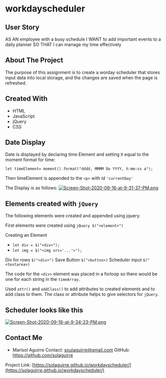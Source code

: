 # workdayscheduler

## User Story

AS AN employee with a busy schedule
I WANT to add important events to a daily planner
SO THAT I can manage my time effectively

## About The Project

The purpose of this assignment is to create a worday scheduler that stores input data into local storage, and the changes are saved when the page is refreshed. 

## Created With

* HTML
* JavaScript
* jQuery
* CSS

## Date Display

Date is displayed by declaring time Element and setting it equal to the moment format for time: 

```let timeElement= moment().format("dddd, MMMM Do YYYY, h:mm:ss a");```

Then timeElement is appended to the ```<p>``` with id ```'currentDay'```

The Display is as follows:
[![Screen-Shot-2020-09-16-at-9-31-37-PM.png](https://i.postimg.cc/LsQmqy4y/Screen-Shot-2020-09-16-at-9-31-37-PM.png)](https://postimg.cc/Y4F5ZzWg)

## Elements created with `jQuery` 
The following elements were created and appended using jquery.

First elements were created using ```jQuery $("<element>")```

Creating an Element
* ```let div = $("<div>");```
* ```let img = $("<img src='...'>");```

Div for rows ```$("<div>")```
Save Button ```$("<button>)```
Scheduler input ```$("<textarea>)```

The code for the ```<div>``` element was placed in a forloop so there would be one for each string in the ```timeArray.```

Used ```attr()``` and ```addClass()``` to add attributes to created elements and to add class to them. The class or attribute helps to give selectors for ```jQuery```.


## Scheduler looks like this 

[![Screen-Shot-2020-09-16-at-9-34-23-PM.png](https://i.postimg.cc/05phFWgL/Screen-Shot-2020-09-16-at-9-34-23-PM.png)](https://postimg.cc/XXY2ygY8)

## Contact Me

* Marisol Aguirre
Contact: soulaguirre@gmail.com
GitHub: https://github.com/solaguirre

Project Link: [https://solaguirre.github.io/workdayscheduler/](https://solaguirre.github.io/workdayscheduler/)